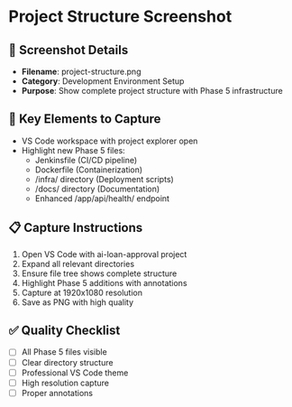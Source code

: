 # Project Structure Screenshot

## 📸 Screenshot Details
- **Filename**: project-structure.png
- **Category**: Development Environment Setup
- **Purpose**: Show complete project structure with Phase 5 infrastructure

## 🎯 Key Elements to Capture
- VS Code workspace with project explorer open
- Highlight new Phase 5 files:
  - Jenkinsfile (CI/CD pipeline)
  - Dockerfile (Containerization)
  - /infra/ directory (Deployment scripts)
  - /docs/ directory (Documentation)
  - Enhanced /app/api/health/ endpoint

## 📋 Capture Instructions
1. Open VS Code with ai-loan-approval project
2. Expand all relevant directories
3. Ensure file tree shows complete structure
4. Highlight Phase 5 additions with annotations
5. Capture at 1920x1080 resolution
6. Save as PNG with high quality

## ✅ Quality Checklist
- [ ] All Phase 5 files visible
- [ ] Clear directory structure
- [ ] Professional VS Code theme
- [ ] High resolution capture
- [ ] Proper annotations
